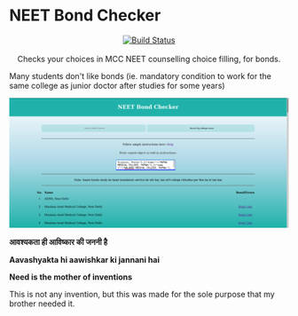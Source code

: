 # NEET Bond Checker

<center><a href="https://github.com/adi-g15/NEET-bond-checker/actions/workflows/publish.yaml"><img src="https://github.com/adi-g15/NEET-bond-checker/actions/workflows/publish.yaml/badge.svg?branch=main" alt="Build Status" /></a></center>

<br/>

<center>Checks your choices in MCC NEET counselling choice filling, for bonds.</center>

Many students don't like bonds (ie. mandatory condition to work for the same college as junior doctor after studies for some years)

![](src/screenshots/homepage.png)

**आवश्यकता ही आविष्कार की जननी है**

**Aavashyakta hi aawishkar ki jannani hai**

**Need is the mother of inventions**

This is not any invention, but this was made for the sole purpose that my brother needed it.



